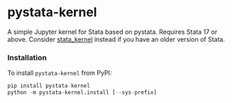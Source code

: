 # pystata-kernel

A simple Jupyter kernel for Stata based on pystata. Requires Stata 17 or above.
Consider [stata_kernel](https://github.com/kylebarron/stata_kernel) instead if you have an older version of Stata. 

### Installation
To install `pystata-kernel` from PyPI:

```python
pip install pystata-kernel
python -m pystata-kernel.install [--sys-prefix]
```
